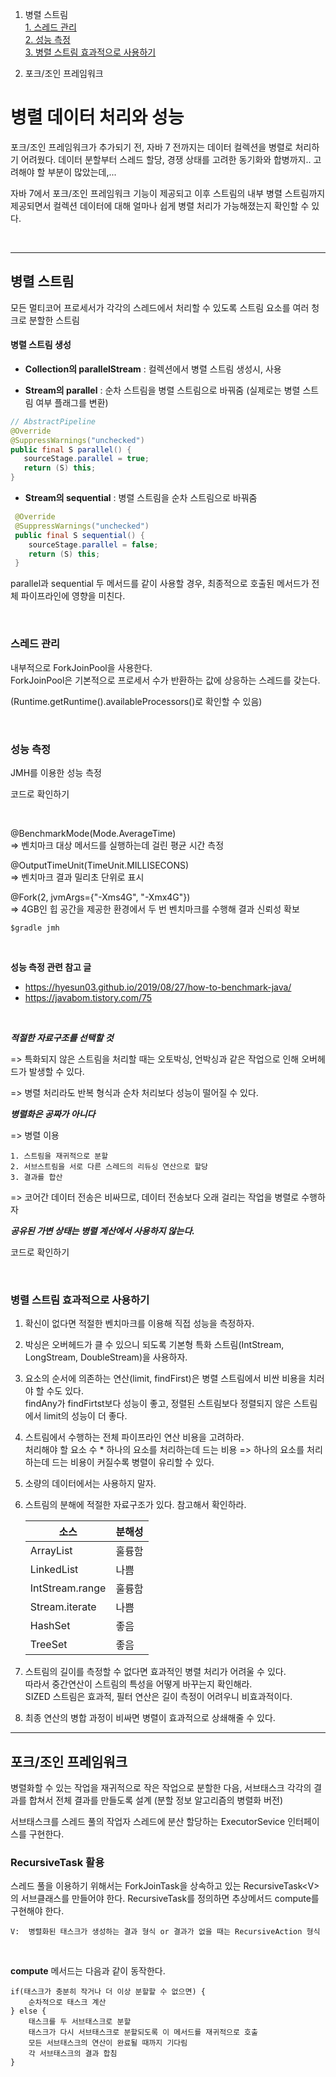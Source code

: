 1. 병렬 스트림 <br>
	[1. 스레드 관리](#스레드-관리) <br>	[2. 성능 측정](#성능-측정) <br>	[3. 병렬 스트림 효과적으로 사용하기](#병렬-스트림-효과적으로-사용하기) <br>

2. 포크/조인 프레임워크



# 병렬 데이터 처리와 성능

포크/조인 프레임워크가 추가되기 전, 자바 7 전까지는 데이터 컬렉션을 병렬로 처리하기 어려웠다. 
데이터 분할부터 스레드 할당, 경쟁 상태를 고려한 동기화와 합병까지.. 고려해야 할 부분이 많았는데,...

자바 7에서 포크/조인 프레임워크 기능이 제공되고 이후 스트림의 내부 병렬 스트림까지 제공되면서 컬렉션 데이터에 대해 얼마나 쉽게 병렬 처리가 가능해졌는지 확인할 수 있다. 

<br>

---

## 병렬 스트림

모든 멀티코어 프로세서가 각각의 스레드에서 처리할 수 있도록 스트림 요소를 여러 청크로 분할한 스트림



#### 병렬 스트림 생성

- **Collection의 parallelStream** : 컬렉션에서 병렬 스트림 생성시, 사용

- **Stream의 parallel** : 순차 스트림을 병렬 스트림으로 바꿔줌 (실제로는 병렬 스트림 여부 플래그를 변환)

```java
// AbstractPipeline 
@Override
@SuppressWarnings("unchecked")
public final S parallel() {
   sourceStage.parallel = true;
   return (S) this;
}
```

- **Stream의 sequential** : 병렬 스트림을 순차 스트림으로 바꿔줌 

```java
 @Override
 @SuppressWarnings("unchecked")
 public final S sequential() {
    sourceStage.parallel = false;
    return (S) this;
 }
```

parallel과 sequential 두 메서드를 같이 사용할 경우, 최종적으로 호출된 메서드가 전체 파이프라인에 영향을 미친다. 

<br>

### 스레드 관리

내부적으로 ForkJoinPool을 사용한다. <br>
ForkJoinPool은 기본적으로 프로세서 수가 반환하는 값에 상응하는 스레드를 갖는다.

(Runtime.getRuntime().availableProcessors()로 확인할 수 있음)


<br>

### 성능 측정

JMH를 이용한 성능 측정

코드로 확인하기 


<br>


@BenchmarkMode(Mode.AverageTime) <br>
=> 벤치마크 대상 메서드를 실행하는데 걸린 평균 시간 측정

@OutputTimeUnit(TimeUnit.MILLISECONS) <br>
=> 벤치마크 결과 밀리초 단위로 표시

@Fork(2, jvmArgs={"-Xms4G", "-Xmx4G"}) <br>
=> 4GB인 힙 공간을 제공한 환경에서 두 번 벤치마크를 수행해 결과 신뢰성 확보

```
$gradle jmh
```


<br>


**성능 측정 관련 참고 글**

- https://hyesun03.github.io/2019/08/27/how-to-benchmark-java/
- https://javabom.tistory.com/75


<br>


***적절한 자료구조를 선택할 것***

=> 특화되지 않은 스트림을 처리할 때는 오토박싱, 언박싱과 같은 작업으로 인해 오버헤드가 발생할 수 있다. 

=> 병렬 처리라도 반복 형식과 순차 처리보다 성능이 떨어질 수 있다.



***병렬화은 공짜가 아니다***

=> 병렬 이용 

 	1. 스트림을 재귀적으로 분할
 	2. 서브스트림을 서로 다른 스레드의 리듀싱 연산으로 할당
 	3. 결과를 합산

=> 코어간 데이터 전송은 비싸므로, 데이터 전송보다 오래 걸리는 작업을 병렬로 수행하자



***공유된 가변 상태는 병렬 계산에서 사용하지 않는다.***

코드로 확인하기


<br>


### 병렬 스트림 효과적으로 사용하기

1. 확신이 없다면 적절한 벤치마크를 이용해 직접 성능을 측정하자.

2. 박싱은 오버헤드가 클 수 있으니 되도록 기본형 특화 스트림(IntStream, LongStream, DoubleStream)을 사용하자.

3. 요소의 순서에 의존하는 연산(limit, findFirst)은 병렬 스트림에서 비싼 비용을 치러야 할 수도 있다. <br> findAny가 findFirtst보다 성능이 좋고, 정렬된 스트림보다 정렬되지 않은 스트림에서 limit의 성능이 더 좋다.

4. 스트림에서 수행하는 전체 파이프라인 연산 비용을 고려하라. <br> 처리해야 할 요소 수 * 하나의 요소를 처리하는데 드는 비용 => 하나의 요소를 처리하는데 드는 비용이 커질수록 병렬이 유리할 수 있다.

5. 소량의 데이터에서는 사용하지 말자.

6. 스트림의 분해에 적절한 자료구조가 있다. 참고해서 확인하라.

   | 소스            | 분해성 |
   | --------------- | ------ |
   | ArrayList       | 훌륭함 |
   | LinkedList      | 나쁨   |
   | IntStream.range | 훌륭함 |
   | Stream.iterate  | 나쁨   |
   | HashSet         | 좋음   |
   | TreeSet         | 좋음   |

7. 스트림의 길이를 측정할 수 없다면 효과적인 병렬 처리가 어려울 수 있다. <br> 따라서 중간연산이 스트림의 특성을 어떻게 바꾸는지 확인해라. <br> SIZED 스트림은 효과적, 필터 연산은 길이 측정이 어려우니 비효과적이다.

8. 최종 연산의 병합 과정이 비싸면 병렬이 효과적으로 상쇄해줄 수 있다. 


---

## 포크/조인 프레임워크

병렬화할 수 있는 작업을 재귀적으로 작은 작업으로 분할한 다음, 서브태스크 각각의 결과를 합쳐서 전체 결과를 만들도록 설계 (분할 정보 알고리즘의 병렬화 버전)

서브태스크를 스레드 풀의 작업자 스레드에 분산 할당하는 ExecutorSevice 인터페이스를 구현한다. 



### RecursiveTask 활용

스레드 풀을 이용하기 위해서는 ForkJoinTask을 상속하고 있는 RecursiveTask\<V>의 서브클래스를 만들어야 한다. RecursiveTask를 정의하면 추상메서드 compute를 구현해야 한다.

```
V:  병렬화된 태스크가 생성하는 결과 형식 or 결과가 없을 때는 RecursiveAction 형식
```

 <br>

**compute** 메서드는 다음과 같이 동작한다. 

```
if(태스크가 충분히 작거나 더 이상 분할할 수 없으면) {
	순차적으로 태스크 계산
} else {
	태스크를 두 서브태스크로 분할
	태스크가 다시 서브태스크로 분할되도록 이 메서드를 재귀적으로 호출
	모든 서브태스크의 연산이 완료될 때까지 기다림
	각 서브태스크의 결과 합침
}
```

<br>


